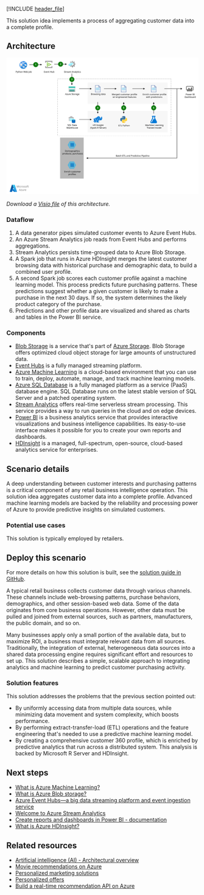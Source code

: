 [!INCLUDE [header_file](../../../includes/sol-idea-header.md)]

This solution idea implements a process of aggregating customer data into a complete profile.


## Architecture

[ ![Architecture diagram that shows the flow of data between an event generator and a dashboard. Other stages include analytics and machine learning.](../media/product-recommendations.svg)](../media/product-recommendations.svg#lightbox)

*Download a [Visio file](https://arch-center.azureedge.net/product-recommendations.vsdx) of this architecture.*

### Dataflow

1. A data generator pipes simulated customer events to Azure Event Hubs.
1. An Azure Stream Analytics job reads from Event Hubs and performs aggregations.
1. Stream Analytics persists time-grouped data to Azure Blob Storage.
1. A Spark job that runs in Azure HDInsight merges the latest customer browsing data with historical purchase and demographic data, to build a combined user profile.
1. A second Spark job scores each customer profile against a machine learning model. This process predicts future purchasing patterns. These predictions suggest whether a given customer is likely to make a purchase in the next 30 days. If so, the system determines the likely product category of the purchase.
1. Predictions and other profile data are visualized and shared as charts and tables in the Power BI service.

### Components

- [Blob Storage](https://azure.microsoft.com/services/storage/blobs) is a service that's part of [Azure Storage](https://azure.microsoft.com/products/category/storage). Blob Storage offers optimized cloud object storage for large amounts of unstructured data.
- [Event Hubs](https://azure.microsoft.com/services/event-hubs) is a fully managed streaming platform.
- [Azure Machine Learning](https://azure.microsoft.com/services/machine-learning) is a cloud-based environment that you can use to train, deploy, automate, manage, and track machine learning models.
- [Azure SQL Database](https://azure.microsoft.com/services/sql-database) is a fully managed platform as a service (PaaS) database engine. SQL Database runs on the latest stable version of SQL Server and a patched operating system.
- [Stream Analytics](https://azure.microsoft.com/services/stream-analytics) offers real-time serverless stream processing. This service provides a way to run queries in the cloud and on edge devices.
- [Power BI](https://powerbi.microsoft.com) is a business analytics service that provides interactive visualizations and business intelligence capabilities. Its easy-to-use interface makes it possible for you to create your own reports and dashboards.
- [HDInsight](https://azure.microsoft.com/services/hdinsight) is a managed, full-spectrum, open-source, cloud-based analytics service for enterprises.

## Scenario details

A deep understanding between customer interests and purchasing patterns is a critical component of any retail business intelligence operation. This solution idea aggregates customer data into a complete profile. Advanced machine learning models are backed by the reliability and processing power of Azure to provide predictive insights on simulated customers.

### Potential use cases

This solution is typically employed by retailers.

## Deploy this scenario

For more details on how this solution is built, see the [solution guide in GitHub](https://github.com/Azure/cortana-intelligence-customer360).

A typical retail business collects customer data through various channels. These channels include web-browsing patterns, purchase behaviors, demographics, and other session-based web data. Some of the data originates from core business operations. However, other data must be pulled and joined from external sources, such as partners, manufacturers, the public domain, and so on.

Many businesses apply only a small portion of the available data, but to maximize ROI, a business must integrate relevant data from all sources. Traditionally, the integration of external, heterogeneous data sources into a shared data processing engine requires significant effort and resources to set up. This solution describes a simple, scalable approach to integrating analytics and machine learning to predict customer purchasing activity.

### Solution features

This solution addresses the problems that the previous section pointed out:

- By uniformly accessing data from multiple data sources, while minimizing data movement and system complexity, which boosts performance.
- By performing extract-transfer-load (ETL) operations and the feature engineering that's needed to use a predictive machine learning model.
- By creating a comprehensive customer 360 profile, which is enriched by predictive analytics that run across a distributed system. This analysis is backed by Microsoft R Server and HDInsight.

## Next steps

- [What is Azure Machine Learning?](/azure/machine-learning/overview-what-is-azure-machine-learning)
- [What is Azure Blob storage?](/azure/storage/blobs/storage-blobs-overview)
- [Azure Event Hubs—a big data streaming platform and event ingestion service](/azure/event-hubs/event-hubs-about)
- [Welcome to Azure Stream Analytics](/azure/stream-analytics/stream-analytics-introduction)
- [Create reports and dashboards in Power BI - documentation](/power-bi/create-reports)
- [What is Azure HDInsight?](/azure/hdinsight/hdinsight-overview)

## Related resources

- [Artificial intelligence (AI) - Architectural overview](../../data-guide/big-data/ai-overview.md)
- [Movie recommendations on Azure](../../example-scenario/ai/movie-recommendations-with-machine-learning.yml)
- [Personalized marketing solutions](./personalized-marketing.yml)
- [Personalized offers](./personalized-offers.yml)
- [Build a real-time recommendation API on Azure](../../reference-architectures/ai/real-time-recommendation.yml)
